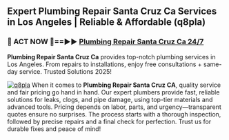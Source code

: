 ## Expert Plumbing Repair Santa Cruz Ca Services in Los Angeles | Reliable & Affordable (q8pla)  

<h3>🚿 ACT NOW 🌟==►► <a href="https://tinyurl.com/2ne6vx2x" rel="nofollow">Plumbing Repair Santa Cruz Ca 24/7</a></h3>

**Plumbing Repair Santa Cruz Ca** provides top-notch plumbing services in Los Angeles. From repairs to installations, enjoy free consultations + same-day service. Trusted Solutions 2025!

[![q8pla](https://i.imgur.com/4PFF4AK.jpeg)](https://tinyurl.com/2ne6vx2x)
When it comes to **Plumbing Repair Santa Cruz CA**, quality service and fair pricing go hand in hand. Our expert plumbers provide fast, reliable solutions for leaks, clogs, and pipe damage, using top-tier materials and advanced tools. Pricing depends on labor, parts, and urgency—transparent quotes ensure no surprises. The process starts with a thorough inspection, followed by precise repairs and a final check for perfection. Trust us for durable fixes and peace of mind!